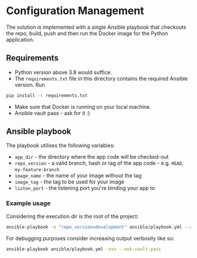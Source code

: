 # Configuration Management
The solution is implemented with a single Ansible playbook that checkouts the repo,
build, push and then run the Docker image for the Python application.

## Requirements
- Python version above 3.8 would suffice.
- The `requirements.txt` file in this directory contains the required Ansible version. Run

```sh
pip install -r requirements.txt
```

- Make sure that Docker is running on your local machine.
- Ansible vault pass - ask for it :)

## Ansible playbook
The playbook utilises the following variables:

- `app_dir` - the directory where the app code will be checked-out
- `repo_version` - a valid branch, hash or tag of the app code - e.g. `HEAD`, `my-feature-branch`
- `image_name` -  the name of your image without the tag
- `image_tag` - the tag to be used for your image
- `listen_port` - the listening port you're binding your app to

### Example usage
Considering the execution dir is the root of the project:

```sh
ansible-playbook -e "repo_version=development" ansible/playbook.yml --ask-vault-pass
```

For debugging purposes consider increasing output verbosity like so:

```sh
ansible-playbook ansible/playbook.yml -vvv --ask-vault-pass
```
